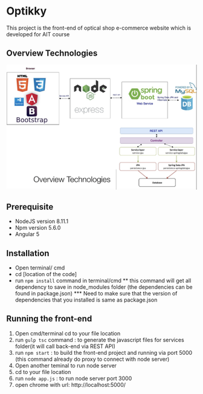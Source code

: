 # Optikky

This project is the front-end of optical shop e-commerce website which is developed for AIT course

 
 ## Overview Technologies
 ![alt text](https://github.com/kamolchanokTa/Optik/blob/master/OptikOverviewTechnologies.png)

## Prerequisite
- NodeJS version 8.11.1
- Npm  version 5.6.0
- Angular 5

## Installation
- Open terminal/ cmd
- cd [location of the code]
- run `npm install` command in terminal/cmd
** this command will get all dependency to save in node_modules folder (the dependencies can be found in package.json)
*** Need to make sure that the version of dependencies that you installed is same as package.json

## Running the front-end

1. Open cmd/terminal cd to your file location
2. run `gulp tsc` command : to generate the javascript files for services folder(it will call back-end via REST API)
3. run `npm start` : to build the front-end project and running via port 5000 (this command already do proxy to connect with node server)
4. Open another teminal to run node server
5. cd to your file location
6. run `node app.js` : to run node server port 3000
7. open chrome with url: http://localhost:5000/

